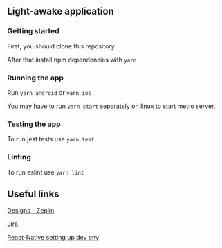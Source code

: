 ## Light-awake application

### Getting started

First, you should clone this repository.

After that install npm dependencies with `yarn`

### Running the app

Run `yarn android` or `yarn ios`

You may have to run `yarn start` separately on linux to start metro server.

### Testing the app

To run jest tests use `yarn test`

### Linting

To run eslint use `yarn lint`

## Useful links

[Designs - Zeplin](https://app.zeplin.io/project/5f8f1b88d3440404e4b7edbf)

[Jira](https://blazity.atlassian.net/secure/RapidBoard.jspa?rapidView=21&projectKey=LAW&view=planning&selectedIssue=LAW-6&issueLimit=100)

[React-Native setting up dev env](https://reactnative.dev/docs/environment-setup)
